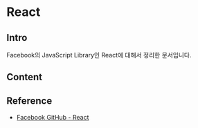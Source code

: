# React

## Intro
Facebook의 JavaScript Library인 React에 대해서 정리한 문서입니다.

## Content

## Reference
* [Facebook GitHub - React](https://github.com/facebook/react)
